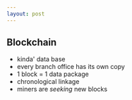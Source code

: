 ```yaml
---
layout: post
---
```


## Blockchain

* kinda' data base
* every branch office has its own copy
* 1 block = 1 data package
* chronological linkage
* miners are *seeking* new blocks
